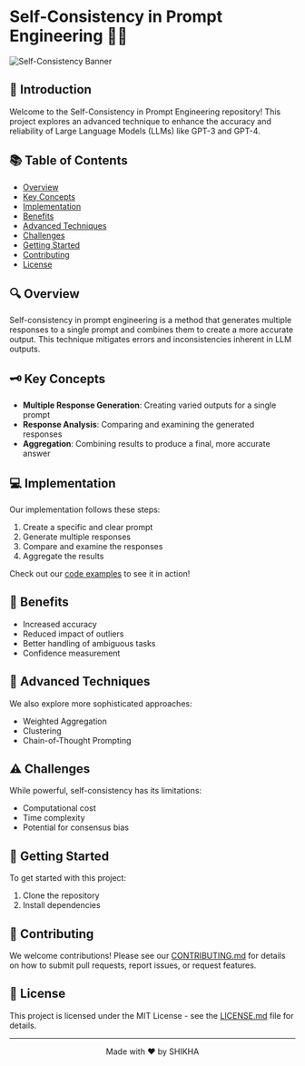 # Self-Consistency in Prompt Engineering 🧠🔧

![Self-Consistency Banner](./banner.png)

## 🌟 Introduction

Welcome to the Self-Consistency in Prompt Engineering repository! This project explores an advanced technique to enhance the accuracy and reliability of Large Language Models (LLMs) like GPT-3 and GPT-4.

## 📚 Table of Contents

- [Overview](#overview)
- [Key Concepts](#key-concepts)
- [Implementation](#implementation)
- [Benefits](#benefits)
- [Advanced Techniques](#advanced-techniques)
- [Challenges](#challenges)
- [Getting Started](#getting-started)
- [Contributing](#contributing)
- [License](#license)

## 🔍 Overview

Self-consistency in prompt engineering is a method that generates multiple responses to a single prompt and combines them to create a more accurate output. This technique mitigates errors and inconsistencies inherent in LLM outputs.

## 🗝️ Key Concepts

- **Multiple Response Generation**: Creating varied outputs for a single prompt
- **Response Analysis**: Comparing and examining the generated responses
- **Aggregation**: Combining results to produce a final, more accurate answer

## 💻 Implementation

Our implementation follows these steps:

1. Create a specific and clear prompt
2. Generate multiple responses
3. Compare and examine the responses
4. Aggregate the results

Check out our [code examples](./examples) to see it in action!

## 🚀 Benefits

- Increased accuracy
- Reduced impact of outliers
- Better handling of ambiguous tasks
- Confidence measurement

## 🔬 Advanced Techniques

We also explore more sophisticated approaches:

- Weighted Aggregation
- Clustering
- Chain-of-Thought Prompting

## ⚠️ Challenges

While powerful, self-consistency has its limitations:

- Computational cost
- Time complexity
- Potential for consensus bias

## 🏁 Getting Started

To get started with this project:

1. Clone the repository
2. Install dependencies

## 🤝 Contributing

We welcome contributions! Please see our [CONTRIBUTING.md](./CONTRIBUTING.md) for details on how to submit pull requests, report issues, or request features.

## 📄 License

This project is licensed under the MIT License - see the [LICENSE.md](./LICENSE.md) file for details.

---

<p align="center">
Made with ❤️ by SHIKHA
</p>
